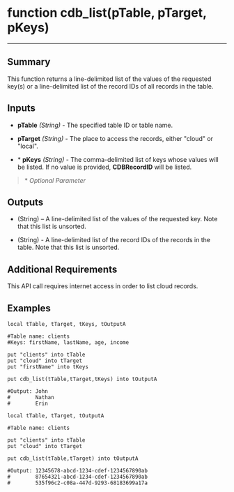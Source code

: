 # function cdb_list(pTable, pTarget, pKeys)
---
## Summary
This function returns a line-delimited list of the values of the requested key(s) or a line-delimited list of the record IDs of all records in the table.

## Inputs
* **pTable** *(String)* - The specified table ID or table name.

* **pTarget** *(String)* - The place to access the records, either "cloud" or "local".

* \* **pKeys** *(String)* - The comma-delimited list of keys whose values will be listed. If no value is provided, **CDBRecordID** will be listed.

> \* _Optional Parameter_

## Outputs
* (String) – A line-delimited list of the values of the requested key. Note that this list is unsorted.

* (String) - A line-delimited list of the record IDs of the records in the table. Note that this list is unsorted.

## Additional Requirements
This API call requires internet access in order to list cloud records.

## Examples
```livecodeserver
local tTable, tTarget, tKeys, tOutputA

#Table name: clients
#Keys: firstName, lastName, age, income

put "clients" into tTable
put "cloud" into tTarget
put "firstName" into tKeys

put cdb_list(tTable,tTarget,tKeys) into tOutputA

#Output: John
#        Nathan
#        Erin
```
```
local tTable, tTarget, tOutputA

#Table name: clients

put "clients" into tTable
put "cloud" into tTarget

put cdb_list(tTable,tTarget) into tOutputA

#Output: 12345678-abcd-1234-cdef-1234567890ab
#        87654321-abcd-1234-cdef-1234567890ab
#        535f96c2-c08a-447d-9293-68183699a17a
```